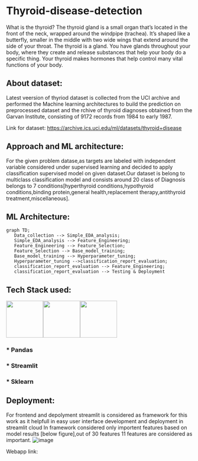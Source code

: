 # Thyroid-disease-detection

What is the thyroid?
The thyroid gland is a small organ that’s located in the front of the neck, wrapped around the windpipe (trachea). It’s shaped like a butterfly, smaller in the middle with two wide wings that extend around the side of your throat. The thyroid is a gland. You have glands throughout your body, where they create and release substances that help your body do a specific thing. Your thyroid makes hormones that help control many vital functions of your body.

## About dataset:
Latest veersion of thyriod dataset is collected from the UCI archive and performed the Machine learning architectures to build the prediction on preprocessed dataset
and the rchive of thyroid diagnoses obtained from the Garvan Institute, consisting of 9172 records from 1984 to early 1987.

Link for dataset: https://archive.ics.uci.edu/ml/datasets/thyroid+disease

## Approach and ML architecture:

For the given problem datase,as targets are labeled with independent variable considered under supervised learning and decided to apply classification supervised model
on given dataset.Our dataset is belong to multiclass classification model and consists around 20 class of Diagnosis belongs to 7 conditions[hyperthyroid conditions,hypothyroid conditions,binding protein,general health,replacement therapy,antithyroid treatment,miscellaneous].

## ML Architecture:

```mermaid
graph TD;
   Data_collection --> Simple_EDA_analysis;
   Simple_EDA_analysis --> Feature_Engineering;
   Feature_Engineering --> Feature_Selection;
   Feature_Selection --> Base_model_training;
   Base_model_training --> Hyperparameter_tuning;
   Hyperparameter_tuning -->classification_report_evaluation;
   classification_report_evaluation --> Feature_Engineering;
   classification_report_evaluation --> Testing & Deployment
```

## Tech Stack used:
<img style = "height:100px;width:100px" src="https://cdn.jsdelivr.net/gh/devicons/devicon/icons/python/python-original-wordmark.svg" /><img style = "height:100px;width:100px" src="https://cdn.jsdelivr.net/gh/devicons/devicon/icons/numpy/numpy-original-wordmark.svg" /><img style = "height:100px;width:100px" src="https://cdn.jsdelivr.net/gh/devicons/devicon/icons/vscode/vscode-original-wordmark.svg" />
### * Pandas          
### * Streamlit 
### * Sklearn
        
## Deployment:
For frontend and depolyment streamlit is considered as framework for this work as it helpfull in easy user interface development and deployment in streamlit cloud
In framework considered only importent features based on model results [below figure],out of 30 features 11 features are considered as important.
![image](https://user-images.githubusercontent.com/70704151/197835621-f85e73f9-e87d-40ff-bc1d-a89ff14cb1bb.png)

Webapp link: 
          
